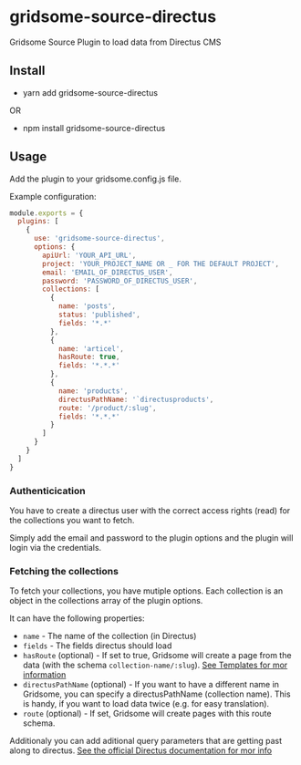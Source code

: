 # gridsome-source-directus
Gridsome Source Plugin to load data from Directus CMS

## Install
- yarn add gridsome-source-directus

OR

- npm install gridsome-source-directus

## Usage
Add the plugin to your gridsome.config.js file.

Example configuration:
```js
module.exports = {
  plugins: [
    {
      use: 'gridsome-source-directus',
      options: {
        apiUrl: 'YOUR_API_URL',
        project: 'YOUR_PROJECT_NAME OR _ FOR THE DEFAULT PROJECT',
        email: 'EMAIL_OF_DIRECTUS_USER',
        password: 'PASSWORD_OF_DIRECTUS_USER',
        collections: [
          {
            name: 'posts',
            status: 'published',
            fields: '*.*'
          },
          {
            name: 'articel',
            hasRoute: true,
            fields: '*.*.*'
          },
          {
            name: 'products',
            directusPathName: '`directusproducts',
            route: '/product/:slug',
            fields: '*.*.*'
          }
        ]
      }
    }
  ]
}
```

### Authenticication
You have to create a directus user with the correct access rights (read) for the collections you want to fetch.

Simply add the email and password to the plugin options and the plugin will login via the credentials.

### Fetching the collections
To fetch your collections, you have mutiple options. Each collection is an object in the collections array of the plugin options.

It can have the following properties:
- `name` - The name of the collection (in Directus)
- `fields` - The fields directus should load
- `hasRoute` (optional) - If set to true, Gridsome will create a page from the data (with the schema `collection-name/:slug`). [See Templates for mor information](https://gridsome.org/docs/templates)
- `directusPathName` (optional) - If you want to have a different name in Gridsome, you can specify a directusPathName (collection name). This is handy, if you want to load data twice (e.g. for easy translation).
- `route` (optional) - If set, Gridsome will create pages with this route schema.

Additionaly you can add aditional query parameters that are getting past along to directus.
[See the official Directus documentation for mor info](https://docs.directus.io/api/reference.html#query-parameters)
